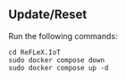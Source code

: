 ## Update/Reset

Run the following commands:

```
cd ReFLeX.IoT
sudo docker compose down
sudo docker compose up -d
```

